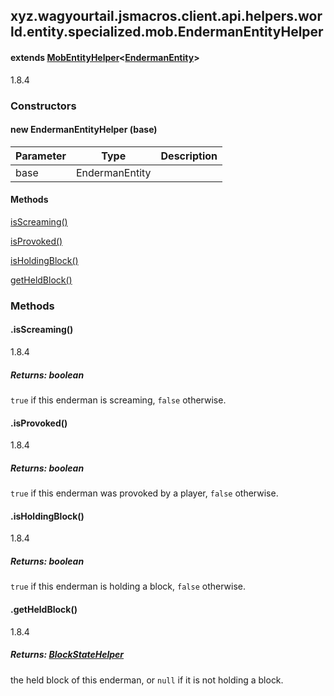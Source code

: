 

xyz.wagyourtail.jsmacros.client.api.helpers.world.entity.specialized.mob.EndermanEntityHelper
---------------------------------------------------------------------------------------------

#### extends [MobEntityHelper](1.9.2/xyz/wagyourtail/jsmacros/client/api/helpers/world/entity/MobEntityHelper.html)<[EndermanEntity](https://wagyourtail.xyz/Projects/MinecraftMappingViewer/App?mapping=INTERMEDIARY,YARN&version=1.20.5&search=net/minecraft/entity/mob/EndermanEntity)>

1.8.4

### Constructors

#### new EndermanEntityHelper (base)

| Parameter | Type | Description |
|---|---|---|
| base | EndermanEntity |  |



#### Methods

[isScreaming()](#isScreaming-)


[isProvoked()](#isProvoked-)


[isHoldingBlock()](#isHoldingBlock-)


[getHeldBlock()](#getHeldBlock-)



### Methods

#### .isScreaming()

1.8.4


##### Returns: boolean

`true` if this enderman is screaming, `false` otherwise.



#### .isProvoked()

1.8.4


##### Returns: boolean

`true` if this enderman was provoked by a player, `false` otherwise.



#### .isHoldingBlock()

1.8.4


##### Returns: boolean

`true` if this enderman is holding a block, `false` otherwise.



#### .getHeldBlock()

1.8.4


##### Returns: [BlockStateHelper](1.9.2/xyz/wagyourtail/jsmacros/client/api/helpers/world/BlockStateHelper.html)

the held block of this enderman, or `null` if it is not holding a block.




